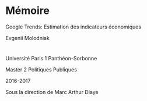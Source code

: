 # Mémoire
Google Trends: Estimation des indicateurs économiques 

Evgenii Molodniak 
#
Université Paris 1 Panthéon-Sorbonne  

Master 2 Politiques Publiques 

2016-2017 

Sous la direction de Marc Arthur Diaye  
